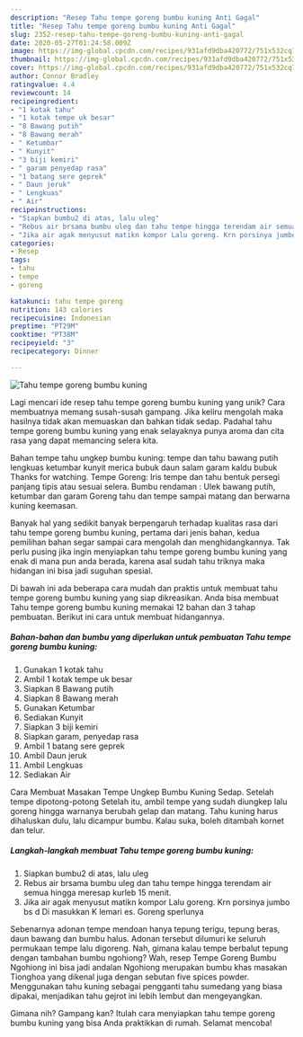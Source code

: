 ```yaml
---
description: "Resep Tahu tempe goreng bumbu kuning Anti Gagal"
title: "Resep Tahu tempe goreng bumbu kuning Anti Gagal"
slug: 2352-resep-tahu-tempe-goreng-bumbu-kuning-anti-gagal
date: 2020-05-27T01:24:58.009Z
image: https://img-global.cpcdn.com/recipes/931afd9dba420772/751x532cq70/tahu-tempe-goreng-bumbu-kuning-foto-resep-utama.jpg
thumbnail: https://img-global.cpcdn.com/recipes/931afd9dba420772/751x532cq70/tahu-tempe-goreng-bumbu-kuning-foto-resep-utama.jpg
cover: https://img-global.cpcdn.com/recipes/931afd9dba420772/751x532cq70/tahu-tempe-goreng-bumbu-kuning-foto-resep-utama.jpg
author: Connor Bradley
ratingvalue: 4.4
reviewcount: 14
recipeingredient:
- "1 kotak tahu"
- "1 kotak tempe uk besar"
- "8 Bawang putih"
- "8 Bawang merah"
- " Ketumbar"
- " Kunyit"
- "3 biji kemiri"
- " garam penyedap rasa"
- "1 batang sere geprek"
- " Daun jeruk"
- " Lengkuas"
- " Air"
recipeinstructions:
- "Siapkan bumbu2 di atas, lalu uleg"
- "Rebus air brsama bumbu uleg dan tahu tempe hingga terendam air semua hingga meresap kurleb 15 menit."
- "Jika air agak menyusut matikn kompor Lalu goreng. Krn porsinya jumbo bs d Di masukkan K lemari es. Goreng sperlunya"
categories:
- Resep
tags:
- tahu
- tempe
- goreng

katakunci: tahu tempe goreng 
nutrition: 143 calories
recipecuisine: Indonesian
preptime: "PT29M"
cooktime: "PT38M"
recipeyield: "3"
recipecategory: Dinner

---
```



![Tahu tempe goreng bumbu kuning](https://img-global.cpcdn.com/recipes/931afd9dba420772/751x532cq70/tahu-tempe-goreng-bumbu-kuning-foto-resep-utama.jpg)

Lagi mencari ide resep tahu tempe goreng bumbu kuning yang unik? Cara membuatnya memang susah-susah gampang. Jika keliru mengolah maka hasilnya tidak akan memuaskan dan bahkan tidak sedap. Padahal tahu tempe goreng bumbu kuning yang enak selayaknya punya aroma dan cita rasa yang dapat memancing selera kita.

Bahan tempe tahu ungkep bumbu kuning: tempe dan tahu bawang putih lengkuas ketumbar kunyit merica bubuk daun salam garam kaldu bubuk Thanks for watching. Tempe Goreng: Iris tempe dan tahu bentuk persegi panjang tipis atau sesuai selera. Bumbu rendaman : Ulek bawang putih, ketumbar dan garam Goreng tahu dan tempe sampai matang dan berwarna kuning keemasan.

Banyak hal yang sedikit banyak berpengaruh terhadap kualitas rasa dari tahu tempe goreng bumbu kuning, pertama dari jenis bahan, kedua pemilihan bahan segar sampai cara mengolah dan menghidangkannya. Tak perlu pusing jika ingin menyiapkan tahu tempe goreng bumbu kuning yang enak di mana pun anda berada, karena asal sudah tahu triknya maka hidangan ini bisa jadi suguhan spesial.


Di bawah ini ada beberapa cara mudah dan praktis untuk membuat tahu tempe goreng bumbu kuning yang siap dikreasikan. Anda bisa membuat Tahu tempe goreng bumbu kuning memakai 12 bahan dan 3 tahap pembuatan. Berikut ini cara untuk membuat hidangannya.

<!--inarticleads1-->

##### Bahan-bahan dan bumbu yang diperlukan untuk pembuatan Tahu tempe goreng bumbu kuning:

1. Gunakan 1 kotak tahu
1. Ambil 1 kotak tempe uk besar
1. Siapkan 8 Bawang putih
1. Siapkan 8 Bawang merah
1. Gunakan  Ketumbar
1. Sediakan  Kunyit
1. Siapkan 3 biji kemiri
1. Siapkan  garam, penyedap rasa
1. Ambil 1 batang sere geprek
1. Ambil  Daun jeruk
1. Ambil  Lengkuas
1. Sediakan  Air


Cara Membuat Masakan Tempe Ungkep Bumbu Kuning Sedap. Setelah tempe dipotong-potong Setelah itu, ambil tempe yang sudah diungkep lalu goreng hingga warnanya berubah gelap dan matang. Tahu kuning harus dihaluskan dulu, lalu dicampur bumbu. Kalau suka, boleh ditambah kornet dan telur. 

<!--inarticleads2-->

##### Langkah-langkah membuat Tahu tempe goreng bumbu kuning:

1. Siapkan bumbu2 di atas, lalu uleg
1. Rebus air brsama bumbu uleg dan tahu tempe hingga terendam air semua hingga meresap kurleb 15 menit.
1. Jika air agak menyusut matikn kompor Lalu goreng. Krn porsinya jumbo bs d Di masukkan K lemari es. Goreng sperlunya


Sebenarnya adonan tempe mendoan hanya tepung terigu, tepung beras, daun bawang dan bumbu halus. Adonan tersebut dilumuri ke seluruh permukaan tempe lalu digoreng. Nah, gimana kalau tempe berbalut tepung dengan tambahan bumbu ngohiong? Wah, resep Tempe Goreng Bumbu Ngohiong ini bisa jadi andalan Ngohiong merupakan bumbu khas masakan Tionghoa yang dikenal juga dengan sebutan five spices powder. Menggunakan tahu kuning sebagai pengganti tahu sumedang yang biasa dipakai, menjadikan tahu gejrot ini lebih lembut dan mengeyangkan. 

Gimana nih? Gampang kan? Itulah cara menyiapkan tahu tempe goreng bumbu kuning yang bisa Anda praktikkan di rumah. Selamat mencoba!
